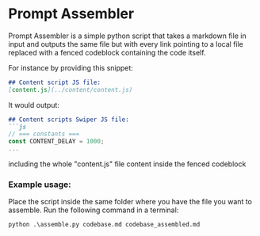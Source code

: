 # Prompt Assembler 

Prompt Assembler is a simple python script that takes a markdown file in input and outputs the same file but with every link pointing to a local file replaced with a fenced codeblock containing the code itself. 

For instance by providing this snippet:

```md
## Content script JS file:
[content.js](../content/content.js) 
```


It would output:

````md
## Content scripts Swiper JS file:
```js
// === constants ===
const CONTENT_DELAY = 1000;
...
````

including the whole "content.js" file content inside the fenced codeblock

### Example usage:

Place the script inside the same folder where you have the file you want to assemble.
Run the following command in a terminal:

```
python .\assemble.py codebase.md codebase_assembled.md
```